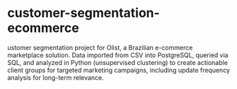 # customer-segmentation-ecommerce
ustomer segmentation project for Olist, a Brazilian e-commerce marketplace solution. Data imported from CSV into PostgreSQL, queried via SQL, and analyzed in Python (unsupervised clustering) to create actionable client groups for targeted marketing campaigns, including update frequency analysis for long-term relevance.
